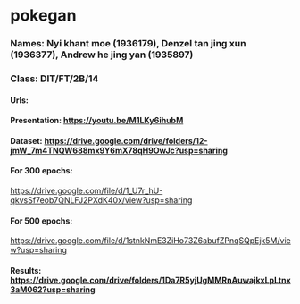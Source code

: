 # pokegan
### Names: Nyi khant moe (1936179), Denzel tan jing xun (1936377), Andrew he jing yan (1935897)
### Class: DIT/FT/2B/14
#### Urls:
#### Presentation: https://youtu.be/M1LKy6ihubM
#### Dataset: https://drive.google.com/drive/folders/12-jmW_7m4TNQW688mx9Y6mX78qH9OwJc?usp=sharing
#### For 300 epochs: 
https://drive.google.com/file/d/1_U7r_hU-qkvsSf7eob7QNLFJ2PXdK40x/view?usp=sharing

#### For 500 epochs: 
https://drive.google.com/file/d/1stnkNmE3ZiHo73Z6abufZPnqSQpEjk5M/view?usp=sharing

#### Results: https://drive.google.com/drive/folders/1Da7R5yjUgMMRnAuwajkxLpLtnx3aM062?usp=sharing
